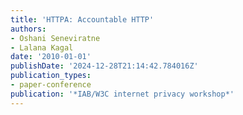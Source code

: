 ```yaml
---
title: 'HTTPA: Accountable HTTP'
authors:
- Oshani Seneviratne
- Lalana Kagal
date: '2010-01-01'
publishDate: '2024-12-28T21:14:42.784016Z'
publication_types:
- paper-conference
publication: '*IAB/W3C internet privacy workshop*'
---
```

